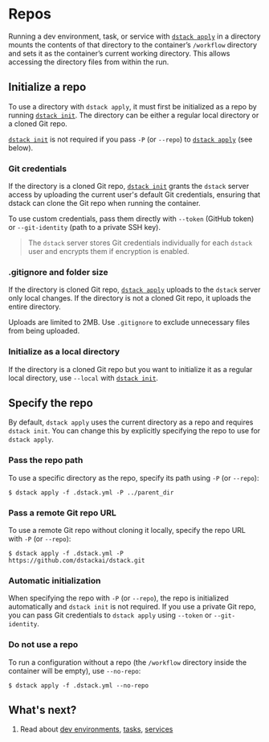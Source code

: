 # Repos

Running a dev environment, task, or service with [`dstack apply`](../reference/cli/dstack/apply.md) in a directory
mounts the contents of that directory to the container’s `/workflow` directory and sets it as the container’s current working directory.
This allows accessing the directory files from within the run.

## Initialize a repo

To use a directory with `dstack apply`, it must first be initialized as a repo by running [`dstack init`](../reference/cli/dstack/init.md).
The directory can be either a regular local directory or a cloned Git repo.

[`dstack init`](../reference/cli/dstack/init.md) is not required if you pass `-P` (or `--repo`) to [`dstack apply`](../reference/cli/dstack/apply.md) (see below).

### Git credentials

If the directory is a cloned Git repo, [`dstack init`](../reference/cli/dstack/init.md) grants the `dstack` server access by uploading the current user's default
Git credentials, ensuring that dstack can clone the Git repo when running the container.

To use custom credentials, pass them directly with `--token` (GitHub token) or `--git-identity` (path to a private SSH
key).

> The `dstack` server stores Git credentials individually for each `dstack` user and encrypts them if encryption is
> enabled.

### .gitignore and folder size

If the directory is cloned Git repo, [`dstack apply`](../reference/cli/dstack/apply.md) uploads to the `dstack` server only local changes.
If the directory is not a cloned Git repo, it uploads the entire directory.

Uploads are limited to 2MB. Use `.gitignore` to exclude unnecessary files from being uploaded.

### Initialize as a local directory

If the directory is a cloned Git repo but you want to initialize it as a regular local directory,
use `--local` with [`dstack init`](../reference/cli/dstack/init.md).

## Specify the repo

By default, `dstack apply` uses the current directory as a repo and requires `dstack init`.
You can change this by explicitly specifying the repo to use for `dstack apply`.

### Pass the repo path

To use a specific directory as the repo, specify its path using `-P` (or `--repo`):

<div class="termy">

```shell    
$ dstack apply -f .dstack.yml -P ../parent_dir 
```

</div>

### Pass a remote Git repo URL

To use a remote Git repo without cloning it locally, specify the repo URL with `-P` (or `--repo`):

<div class="termy">

```shell
$ dstack apply -f .dstack.yml -P https://github.com/dstackai/dstack.git
```

</div>

### Automatic initialization

When specifying the repo with `-P` (or `--repo`), the repo is initialized automatically and
`dstack init` is not required.
If you use a private Git repo, you can pass Git credentials to `dstack apply` using `--token` or `--git-identity`.

### Do not use a repo

To run a configuration without a repo (the `/workflow` directory inside the container will be empty), use `--no-repo`:

<div class="termy">

```shell
$ dstack apply -f .dstack.yml --no-repo
```

</div>

## What's next?

1. Read about [dev environments](dev-environments.md), [tasks](tasks.md), [services](services.md)